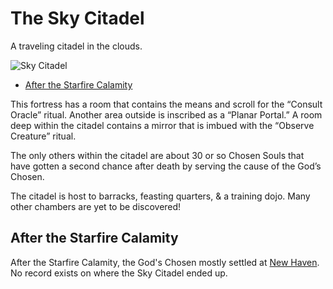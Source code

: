 # The Sky Citadel <!-- omit in toc -->

A traveling citadel in the clouds.

![Sky Citadel](https://i.pinimg.com/originals/b7/f7/ae/b7f7aebbd4839b72576ac49c465643fd.jpg)

- [After the Starfire Calamity](#After-the-Starfire-Calamity)

This fortress has a room that contains the means and scroll for the “Consult Oracle” ritual. Another area outside is inscribed as a “Planar Portal.” A room deep within the citadel contains a mirror that is imbued with the “Observe Creature” ritual.

The only others within the citadel are about 30 or so Chosen Souls that have gotten a second chance after death by serving the cause of the God’s Chosen.

The citadel is host to barracks, feasting quarters, & a training dojo. Many other chambers are yet to be discovered!

## After the Starfire Calamity

After the Starfire Calamity, the God's Chosen mostly settled at [New Haven](/Atlas/Kandalur/Realms/RisingLands/Settlements/NewHaven.md). No record exists on where the Sky Citadel ended up.
